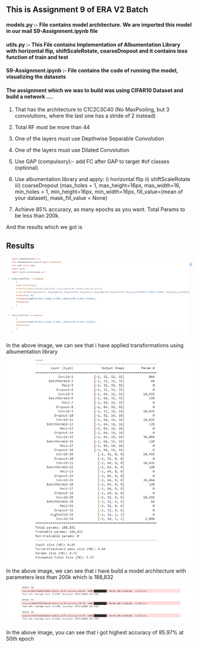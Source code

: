 ## This is Assignment 9 of ERA V2 Batch

#### models.py :-  File contains model architecture. We are imported this model in our mail S9-Assignment.ipynb file

#### utils.py :- This File contains Implementation of Albumentation Library with horizontal flip, shiftScaleRotate, coarseDropout and it contains loss function of train and test

#### S9-Assignment.ipynb :- File contains the code of running the model, visualizing the datasets

#### The assignment which we was to build was using CIFAR10 Dataset and build a network ....
1) That has the architecture to C1C2C3C40 (No MaxPooling, but 3 convolutions, where the last one has a stride of 2 instead)

2) Total RF must be more than 44

3) One of the layers must use Depthwise Separable Convolution

4) One of the layers must use Dilated Convolution

5) Use GAP (compulsory):- add FC after GAP to target #of classes (optional)

6) Use albumentation library and apply:
    i) horizontal flip
    ii) shiftScaleRotate
    iii) coarseDropout (max_holes = 1, max_height=16px, max_width=16, min_holes = 1, min_height=16px, min_width=16px, fill_value=(mean of your dataset), mask_fill_value = None)

7) Achieve 85% accuracy, as many epochs as you want. Total Params to be less than 200k.

And the results which we got is

## Results
![Albumentation_Library](output_images/albumentation_library.png)

In the above image, we can see that i have applied transformations using albumentation library

![Model_Parameter](output_images/parameter_count.png)

In the above image, we can see that i have build a model architecture with parameters less than 200k which is 188,832

![Model_Accuracy](output_images/accuracy.png)

In the above image, you can see that i got highest accuracy of 85.97% at 50th epoch

